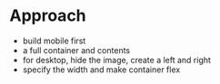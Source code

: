 # Approach

-   build mobile first
-   a full container and contents
-   for desktop, hide the image, create a left and right
-   specify the width and make container flex
